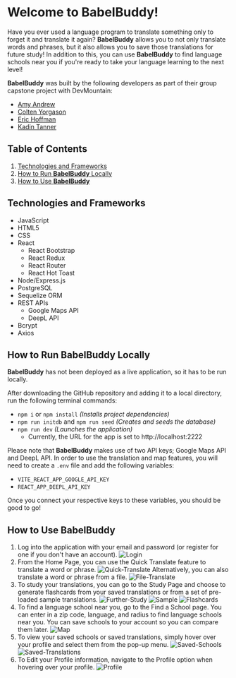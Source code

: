 # Welcome to BabelBuddy!

Have you ever used a language program to translate something only to forget it and translate it again? **BabelBuddy** allows you to not only translate words and phrases, but it also allows you to save those translations for future study! In addition to this, you can use **BabelBuddy** to find language schools near you if you're ready to take your language learning to the next level!

**BabelBuddy** was built by the following developers as part of their group capstone project with DevMountain:
* [Amy Andrew](https://www.linkedin.com/in/amy-andrew-19631b257/)
* [Colten Yorgason](https://www.linkedin.com/in/colten-yorgason-0853b0189/)
* [Eric Hoffman](https://www.linkedin.com/in/erichoffman98/)
* [Kadin Tanner](https://www.linkedin.com/in/kadin-tanner-5b523a296/)

## Table of Contents
1. [Technologies and Frameworks](https://github.com/EricTheHoff/translationApp#technologies-and-frameworks)
2. [How to Run **BabelBuddy** Locally](https://github.com/EricTheHoff/translationApp#how-to-run-babelbuddy-locally)
3. [How to Use **BabelBuddy**](https://github.com/EricTheHoff/translationApp#how-to-use-babelbuddy)

## Technologies and Frameworks
* JavaScript
* HTML5
* CSS
* React
  * React Bootstrap
  * React Redux
  * React Router
  * React Hot Toast
* Node/Express.js
* PostgreSQL
* Sequelize ORM
* REST APIs
  * Google Maps API
  * DeepL API
* Bcrypt
* Axios

## How to Run **BabelBuddy** Locally
**BabelBuddy** has not been deployed as a live application, so it has to be run locally.

After downloading the GitHub repository and adding it to a local directory, run the following terminal commands:
* `npm i` or `npm install` *(Installs project dependencies)*
* `npm run initdb` and `npm run seed` *(Creates and seeds the database)*
* `npm run dev` *(Launches the application)*
  * Currently, the URL for the app is set to http://localhost:2222

Please note that **BabelBuddy** makes use of two API keys; Google Maps API and DeepL API. In order to use the translation and map features, you will need to create a `.env` file and add the following variables:
* `VITE_REACT_APP_GOOGLE_API_KEY`
* `REACT_APP_DEEPL_API_KEY`

Once you connect your respective keys to these variables, you should be good to go!

## How to Use **BabelBuddy**
1. Log into the application with your email and password (or register for one if you don't have an account).
![Login](./public/README_images/Login.png "Login")
2. From the Home Page, you can use the Quick Translate feature to translate a word or phrase.
![Quick-Translate](./public/README_images/Quick-Translate.png "Quick Translate")
Alternatively, you can also translate a word or phrase from a file.
![File-Translate](./public/README_images/File-Translate.png "File Translate")
3. To study your translations, you can go to the Study Page and choose to generate flashcards from your saved translations or from a set of pre-loaded sample translations.
![Further-Study](./public/README_images/Further-Study.png "Further Study")
![Sample](./public/README_images/Sample.png "Sample Translations")
![Flashcards](./public/README_images/Flashcards.png "Flashcards")
4. To find a language school near you, go to the Find a School page. You can enter in a zip code, language, and radius to find language schools near you. You can save schools to your account so you can compare them later.
![Map](./public/README_images/Map.png "Map")
5. To view your saved schools or saved translations, simply hover over your profile and select them from the pop-up menu.
![Saved-Schools](./public/README_images/Saved-Schools.png "Saved Schools")
![Saved-Translations](./public/README_images/Saved-Translations.png "Saved Translations")
6. To Edit your Profile information, navigate to the Profile option when hovering over your profile.
![Profile](./public/README_images/Profile.png "Profile")
